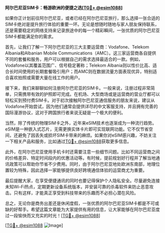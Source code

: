 **阿尔巴尼亚SIM卡：畅游欧洲的便捷之选[[TG💪+ @esim1088](https://t.me/s/esim1088)]**

如果你正计划前往阿尔巴尼亚，或者已经在阿尔巴尼亚旅行，那么选择一张合适的SIM卡绝对是提升旅行体验的重要一环。无论是想随时随地与家人朋友保持联系，还是需要稳定的网络支持来记录旅途中的每一个精彩瞬间，一张优质的阿尔巴尼亚SIM卡都能满足你的需求。

首先，让我们了解一下阿尔巴尼亚的三大主要运营商：Vodafone、Telekom Albania和Albanian Mobile Communications（AMC）。这三家运营商各自提供不同的套餐和服务，用户可以根据自己的需求选择最适合的一款。例如，Vodafone以其覆盖范围广、信号稳定著称；Telekom Albania则以性价比高、适合长时间使用的长期套餐吸引用户；而AMC则在数据流量方面表现优异，特别适合喜欢拍照或需要大量在线工作的用户。

接下来，我们来聊聊如何注册阿尔巴尼亚的SIM卡。一般来说，注册过程非常简单，只需携带有效的护照即可完成。在机场、大型商场或是运营商的营业厅都可以轻松买到预付费SIM卡。对于初次接触阿尔巴尼亚通信服务的朋友来说，建议从Vodafone开始尝试，因为他们通常会提供详尽的中文客服支持，并且拥有完善的国际漫游协议，这对于跨国旅行者来说无疑是一个极大的便利。

当然，除了传统的物理SIM卡之外，近年来eSIM技术也逐渐成为一种流行趋势。eSIM是一种嵌入式芯片，无需更换实体卡片即可实现联网功能。它不仅节省空间，还避免了因丢失或损坏SIM卡带来的麻烦。如果你对eSIM感兴趣，不妨关注一下相关产品和服务，比如通过[TG💪+ @esim1088](https://t.me/s/esim1088)获取更多信息。

此外，在阿尔巴尼亚使用手机卡时还需要注意一些细节问题。比如不同运营商之间的价格差异、特定时间段内的优惠活动等。有时候，提前规划好行程并了解当地通讯政策可以帮助你节省不少费用。同时，由于阿尔巴尼亚地处欧洲东南部，地理位置较为特殊，因此选择一家能够提供良好跨境通信体验的运营商尤为重要。

最后提醒大家，在享受便捷通讯的同时也要记得保护个人隐私安全。尽量避免连接未知Wi-Fi热点，定期更新设备系统版本，并安装可靠的杀毒软件来防止恶意攻击。只有这样，才能真正享受到科技带来的乐趣而不必担心潜在风险。

总之，无论你是商务出差还是休闲度假，一张优质的阿尔巴尼亚SIM卡都是不可或缺的好帮手。希望这篇文章能为大家提供有用的信息，让大家能够在阿尔巴尼亚度过一段愉快而又充实的时光！[[TG💪+ @esim1088](https://t.me/s/esim1088)] 

[[TG💪+ @esim1088](https://t.me/s/esim1088) ![Image](https://i.postimg.cc/4NQfJmqS/Snipaste-2025-05-13-00-14-12.png)]